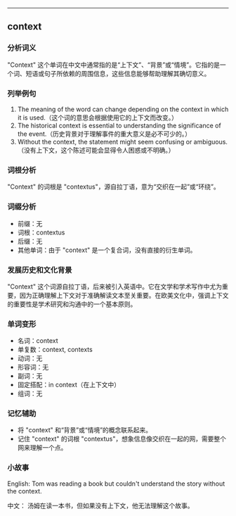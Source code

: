 
---------------
## context
### 分析词义
"Context" 这个单词在中文中通常指的是“上下文”、“背景”或“情境”。它指的是一个词、短语或句子所依赖的周围信息，这些信息能够帮助理解其确切意义。

### 列举例句
1. The meaning of the word can change depending on the context in which it is used.（这个词的意思会根据使用它的上下文而改变。）
2. The historical context is essential to understanding the significance of the event.（历史背景对于理解事件的重大意义是必不可少的。）
3. Without the context, the statement might seem confusing or ambiguous.（没有上下文，这个陈述可能会显得令人困惑或不明确。）

### 词根分析
"Context" 的词根是 "contextus"，源自拉丁语，意为“交织在一起”或“环绕”。

### 词缀分析
- 前缀：无
- 词根：contextus
- 后缀：无
- 其他单词：由于 "context" 是一个复合词，没有直接的衍生单词。

### 发展历史和文化背景
"Context" 这个词源自拉丁语，后来被引入英语中。它在文学和学术写作中尤为重要，因为正确理解上下文对于准确解读文本至关重要。在欧美文化中，强调上下文的重要性是学术研究和沟通中的一个基本原则。

### 单词变形
- 名词：context
- 单复数：context, contexts
- 动词：无
- 形容词：无
- 副词：无
- 固定搭配：in context（在上下文中）
- 组词：无

### 记忆辅助
- 将 "context" 和“背景”或“情境”的概念联系起来。
- 记住 "context" 的词根 "contextus"，想象信息像交织在一起的网，需要整个网来理解一个点。

### 小故事
English: 
Tom was reading a book but couldn't understand the story without the context.

中文：
汤姆在读一本书，但如果没有上下文，他无法理解这个故事。

